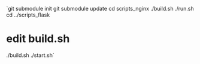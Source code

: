 `git submodule init
git submodule update
cd scripts_nginx
./build.sh
./run.sh
cd ../scripts_flask
# edit build.sh
./build.sh
./start.sh`
